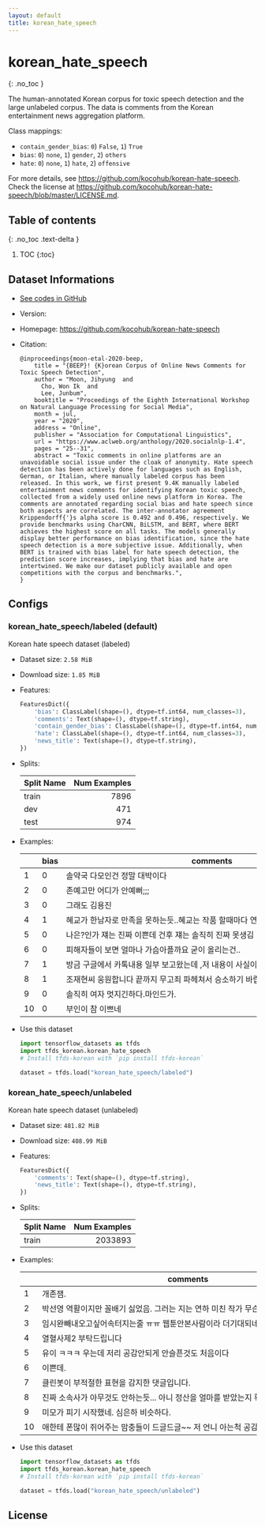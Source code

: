 ```yaml
---
layout: default
title: korean_hate_speech
---
```


# korean_hate_speech
{: .no_toc }

The human-annotated Korean corpus for toxic speech detection and the large unlabeled corpus.
The data is comments from the Korean entertainment news aggregation platform.

Class mappings:
* `contain_gender_bias`: `0`) `False`, `1`) `True`
* `bias`: `0`) `none`, `1`) `gender`, `2`) `others`
* `hate`: `0`) `none`, `1`) `hate`, `2`) `offensive`

For more details, see <https://github.com/kocohub/korean-hate-speech>.
Check the license at <https://github.com/kocohub/korean-hate-speech/blob/master/LICENSE.md>.

## Table of contents
{: .no_toc .text-delta }

1. TOC
{:toc}

## Dataset Informations

* [See codes in GitHub](https://github.com/jeongukjae/tfds-korean/blob/main/tfds_korean/korean_hate_speech/korean_hate_speech.py)
* Version:
* Homepage: <https://github.com/kocohub/korean-hate-speech>
* Citation:

  ```text
  @inproceedings{moon-etal-2020-beep,
      title = "{BEEP}! {K}orean Corpus of Online News Comments for Toxic Speech Detection",
      author = "Moon, Jihyung  and
        Cho, Won Ik  and
        Lee, Junbum",
      booktitle = "Proceedings of the Eighth International Workshop on Natural Language Processing for Social Media",
      month = jul,
      year = "2020",
      address = "Online",
      publisher = "Association for Computational Linguistics",
      url = "https://www.aclweb.org/anthology/2020.socialnlp-1.4",
      pages = "25--31",
      abstract = "Toxic comments in online platforms are an unavoidable social issue under the cloak of anonymity. Hate speech detection has been actively done for languages such as English, German, or Italian, where manually labeled corpus has been released. In this work, we first present 9.4K manually labeled entertainment news comments for identifying Korean toxic speech, collected from a widely used online news platform in Korea. The comments are annotated regarding social bias and hate speech since both aspects are correlated. The inter-annotator agreement Krippendorff{'}s alpha score is 0.492 and 0.496, respectively. We provide benchmarks using CharCNN, BiLSTM, and BERT, where BERT achieves the highest score on all tasks. The models generally display better performance on bias identification, since the hate speech detection is a more subjective issue. Additionally, when BERT is trained with bias label for hate speech detection, the prediction score increases, implying that bias and hate are intertwined. We make our dataset publicly available and open competitions with the corpus and benchmarks.",
  }
  ```

## Configs


### korean_hate_speech/labeled (default)

Korean hate speech dataset (labeled)

* Dataset size: `2.58 MiB`
* Download size: `1.85 MiB`
* Features:

  ```python
  FeaturesDict({
      'bias': ClassLabel(shape=(), dtype=tf.int64, num_classes=3),
      'comments': Text(shape=(), dtype=tf.string),
      'contain_gender_bias': ClassLabel(shape=(), dtype=tf.int64, num_classes=2),
      'hate': ClassLabel(shape=(), dtype=tf.int64, num_classes=3),
      'news_title': Text(shape=(), dtype=tf.string),
  })
  ```

* Splits:

  | Split Name | Num Examples        |
  |------------|--------------------:|
  |train  |7896|
  |dev  |471|
  |test  |974|

* Examples:

  | |bias|comments|contain_gender_bias|hate|news_title|
  |---|---|---|---|---|---|
  |1|0|솔약국 다모인건 정말 대박이다|0|0|손현주, 이필모♥서수연 결혼식 사회 인증 “다시 뭉친 ‘솔약국집 아들들’”|
  |2|0|존예고만 어디가 안예뻐;;;|0|0|[배틀트립] “맛있어? 그럼 내가 다 사줄게” 아이 멘트에 감동하는 ‘모델’ 이현이-...|
  |3|0|그래도 김용진|0|0|[DA:리뷰] ‘복면가왕’ 독수리건, 新가왕 등극…왕밤빵 정체=뮤지 (종합)|
  |4|1|혜교가 한남자로 만족을 못하는듯..혜교는 작품 할때마다 연애하는게 맞는거 같네..중기...|1|1|'섹션TV' 송중기·송혜교, 합의이혼 아닌 이혼조정신청 택한 이유|
  |5|0|나은?인가 쟤는 진짜 이쁜데 건후 쟤는 솔직히 진짜 못생김|0|2|[종합] 박주호 부부, 셋째 출산…‘슈돌’ 측 “함께 방송하길 기대”|
  |6|0|피해자들이 보면 얼마나 가슴아플까요 굳이 올리는건..|0|0|[종합] 故 조민기 아내, 생일 축하 게시글에 갑론을박…"가족"VS"경솔"|
  |7|1|방금 구글에서 카톡내용 일부 보고왔는데 ,저 내용이 사실이라면 뭐랄까 김건모는 직업여...|1|2|[전문] 삼성전자 “주진모 해킹 피해 우리 문제 아냐…계정 외부유출 추정” (공식입장)|
  |8|1|조재현씨 웅원합니다 끝까지 무고죄 파헤쳐서 승소하기 바랍니다 -- 꼴페미년들의 인민 ...|1|1|[Oh!쎈 이슈] '한밤' 조재현 측 "다시 연예계 복귀 생각 無…A씨, 성폭행 아닌...|
  |9|0|솔직히 여자 멋지긴하다.마인드가.|0|0|[종합S] 유상무 "♥김연지, 나만 보는 사람…내가 잘할게"|
  |10|0|부인이 참 이쁘네|0|0|[종합S] 유상무 "♥김연지, 나만 보는 사람…내가 잘할게"|

* Use this dataset

  ```python
  import tensorflow_datasets as tfds
  import tfds_korean.korean_hate_speech
  # Install tfds-korean with `pip install tfds-korean`

  dataset = tfds.load("korean_hate_speech/labeled")
  ```


### korean_hate_speech/unlabeled 

Korean hate speech dataset (unlabeled)

* Dataset size: `481.82 MiB`
* Download size: `408.99 MiB`
* Features:

  ```python
  FeaturesDict({
      'comments': Text(shape=(), dtype=tf.string),
      'news_title': Text(shape=(), dtype=tf.string),
  })
  ```

* Splits:

  | Split Name | Num Examples        |
  |------------|--------------------:|
  |train  |2033893|

* Examples:

  | |comments|news_title|
  |---|---|---|
  |1|개존잼.|'SKY캐슬' 염정아, 김서형에 무릎 꿇고 오열 "비극 다 감수하겠다"(종합)|
  |2|박선영 역활이지만 꼴배기 싫었음. 그러는 지는 연하 미친 작가 무슨생각으로 글쓰냐.|'같이 살래요' 박선영, 유동근에 "지금처럼 혼자 살아달라" (종합)|
  |3|임시완빼내오고싶어속터지는줄 ㅠㅠ 웹툰안본사람이라 더기대되네요|'타인은 지옥이다' 임시완, 에덴고시원 정착…이중옥·박종환 이상행동에 '의심' [종합]|
  |4|열혈사제2 부탁드립니다|'열혈사제' 김남길, 흑화를 응원하게 되는 이유 "소중한 사람들 지킨다"|
  |5|유이 ㅋㅋㅋ 우는데 저리 공감안되게 안슬픈것도 처음이다|'하나뿐인 내편' 윤진이 "박성훈♥나혜미 결혼 절대 안돼"|
  |6|이쁜데.|구하라, 안검하수 수술 후 근황 공개…또렷해진 눈매|
  |7|클린봇이 부적절한 표현을 감지한 댓글입니다.|방탄소년단, 내일(24일) 글로벌 기자간담회 생중계 대체 "정부의 코로나19 대응 협...|
  |8|진짜 소속사가 아무것도 안하는듯... 아니 정산을 얼마를 받았는지 확실한것도 아닌 추...|[SC이슈] "멤버당 3억?"...워너원, 정산의 모든 것 (종합)|
  |9|미모가 피기 시작했네. 심은하 비슷하다.|[55회 백상] 'SKY 캐슬' 김혜윤, 신인상 수상 "잊지 못할 행복한 추억" 울컥|
  |10|애한테 폰많이 쥐어주는 맘충들이 드글드글~~ 저 언니 아는척 공감대놀이 할때가아니야 ...|'초통령' 헤이지니 "3년 교제 남자친구와 결혼…예쁘게 살게요" 깜짝 발표 [종합]|

* Use this dataset

  ```python
  import tensorflow_datasets as tfds
  import tfds_korean.korean_hate_speech
  # Install tfds-korean with `pip install tfds-korean`

  dataset = tfds.load("korean_hate_speech/unlabeled")
  ```



## License



<style> td {white-space: nowrap;} </style>
